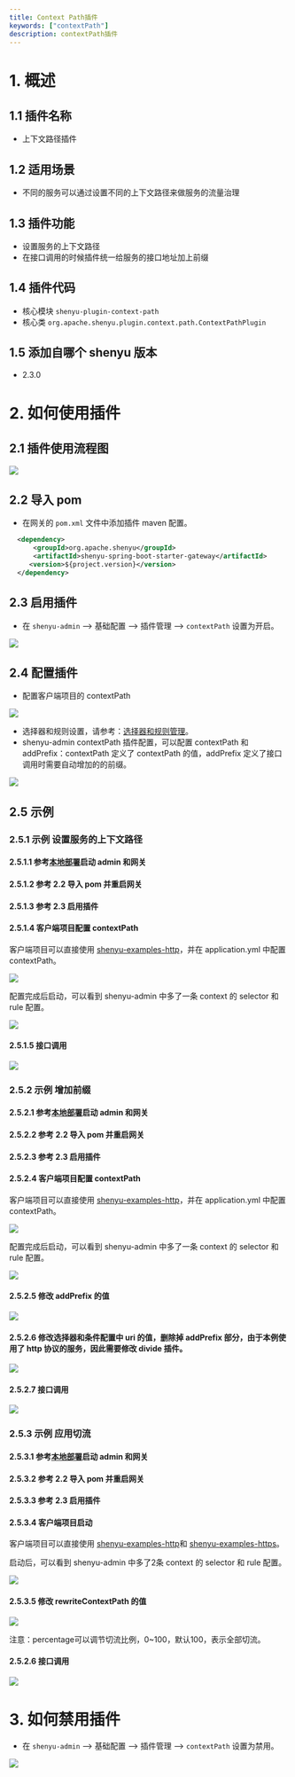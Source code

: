 ```yaml
---
title: Context Path插件
keywords: ["contextPath"]
description: contextPath插件
---
```


# 1. 概述

## 1.1 插件名称

* 上下文路径插件

## 1.2 适用场景

* 不同的服务可以通过设置不同的上下文路径来做服务的流量治理

## 1.3 插件功能

* 设置服务的上下文路径
* 在接口调用的时候插件统一给服务的接口地址加上前缀

## 1.4 插件代码

* 核心模块 ```shenyu-plugin-context-path```
* 核心类 ```org.apache.shenyu.plugin.context.path.ContextPathPlugin```

## 1.5 添加自哪个 shenyu 版本

* 2.3.0

# 2. 如何使用插件

## 2.1 插件使用流程图

![](/img/shenyu/plugin/context-path/procedure-cn.png)

## 2.2 导入 pom

- 在网关的 `pom.xml` 文件中添加插件 maven 配置。

```xml
  <dependency>
      <groupId>org.apache.shenyu</groupId>
      <artifactId>shenyu-spring-boot-starter-gateway</artifactId>
     <version>${project.version}</version>
  </dependency>
```

## 2.3 启用插件

- 在 `shenyu-admin` --> 基础配置 --> 插件管理 --> `contextPath` 设置为开启。

![](/img/shenyu/plugin/context-path/enable-cn.png)

## 2.4 配置插件

- 配置客户端项目的 contextPath

![](/img/shenyu/plugin/context-path/client-project-config.png)

- 选择器和规则设置，请参考：[选择器和规则管理](../../user-guide/admin-usage/selector-and-rule)。
- shenyu-admin contextPath 插件配置，可以配置 contextPath 和 addPrefix：contextPath 定义了 contextPath 的值，addPrefix 定义了接口调用时需要自动增加的的前缀。

![](/img/shenyu/plugin/context-path/plugin-config-cn.png)

## 2.5 示例

### 2.5.1 示例 设置服务的上下文路径

#### 2.5.1.1 参考[本地部署](https://shenyu.apache.org/zh/docs/deployment/deployment-local)启动 admin 和网关

#### 2.5.1.2 参考 2.2 导入 pom 并重启网关

#### 2.5.1.3 参考 2.3 启用插件

#### 2.5.1.4 客户端项目配置 contextPath

客户端项目可以直接使用 [shenyu-examples-http](https://github.com/apache/shenyu/tree/master/shenyu-examples/shenyu-examples-http)，并在 application.yml 中配置 contextPath。

![](/img/shenyu/plugin/context-path/client-project-config.png)

配置完成后启动，可以看到 shenyu-admin 中多了一条 context 的 selector 和 rule 配置。
 
![](/img/shenyu/plugin/context-path/context-path-selector-and-rule-cn.png)

#### 2.5.1.5 接口调用

![](/img/shenyu/plugin/context-path/invoke-interface.png)

### 2.5.2 示例 增加前缀

#### 2.5.2.1 参考[本地部署](https://shenyu.apache.org/zh/docs/deployment/deployment-local)启动 admin 和网关

#### 2.5.2.2 参考 2.2 导入 pom 并重启网关

#### 2.5.2.3 参考 2.3 启用插件

#### 2.5.2.4 客户端项目配置 contextPath

客户端项目可以直接使用 [shenyu-examples-http](https://github.com/apache/shenyu/tree/master/shenyu-examples/shenyu-examples-http)，并在 application.yml 中配置 contextPath。

![](/img/shenyu/plugin/context-path/client-project-config.png)

配置完成后启动，可以看到 shenyu-admin 中多了一条 context 的 selector 和 rule 配置。

![](/img/shenyu/plugin/context-path/context-path-selector-and-rule-cn.png) 

#### 2.5.2.5 修改 addPrefix 的值

![](/img/shenyu/plugin/context-path/add-prefix-cn.png)

#### 2.5.2.6 修改选择器和条件配置中 uri 的值，删除掉 addPrefix 部分，由于本例使用了 http 协议的服务，因此需要修改 divide 插件。

![](/img/shenyu/plugin/context-path/remove-add-prefix-cn.png)

#### 2.5.2.7 接口调用

![](/img/shenyu/plugin/context-path/invoke-interface-add-prefix.png)

### 2.5.3 示例 应用切流

#### 2.5.3.1 参考[本地部署](https://shenyu.apache.org/zh/docs/deployment/deployment-local)启动 admin 和网关

#### 2.5.3.2 参考 2.2 导入 pom 并重启网关

#### 2.5.3.3 参考 2.3 启用插件

#### 2.5.3.4 客户端项目启动

客户端项目可以直接使用 [shenyu-examples-http](https://github.com/apache/shenyu/tree/master/shenyu-examples/shenyu-examples-http)和 [shenyu-examples-https](https://github.com/apache/shenyu/tree/master/shenyu-examples/shenyu-examples-https)。

启动后，可以看到 shenyu-admin 中多了2条 context 的 selector 和 rule 配置。

![](/img/shenyu/plugin/context-path/context-path-selectors-cn.jpg)

#### 2.5.3.5 修改 rewriteContextPath 的值

![](/img/shenyu/plugin/context-path/rewrite-context-path-cn.jpg)

注意：percentage可以调节切流比例，0~100，默认100，表示全部切流。

#### 2.5.2.6 接口调用

![](/img/shenyu/plugin/context-path/invoke-interface-rewrite-context-path.jpg)

# 3. 如何禁用插件

- 在 `shenyu-admin` --> 基础配置 --> 插件管理 --> `contextPath` 设置为禁用。

![](/img/shenyu/plugin/context-path/disable-cn.png)
